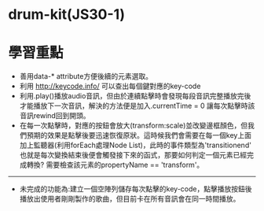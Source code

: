 # drum-kit(JS30-1)
# 學習重點
+ 善用data-* attribute方便後續的元素選取。
+ 利用 http://keycode.info/ 可以查出每個鍵對應的key-code
+ 利用.play()播放audio音訊，但由於連續點擊時會發現每段音訊完整播放完後才能播放下一次音訊，解決的方法便是加入.currentTime = 0 讓每次點擊時該音訊rewind回到開頭。
+ 在每一次點擊時，對應的按鈕會放大(transform:scale)並改變邊框顏色，但我們預期的效果是點擊後要迅速恢復原狀。這時候我們會需要在每一個key上面加上監聽器(利用forEach處理Node List)，此時的事件類型為'transitionend' 也就是每次變換結束後便會觸發接下來的函式，那要如何判定一個元素已經完成轉換? 需要檢查該元素的propertyName == 'transform'。
***
+ 未完成的功能為:建立一個空陣列儲存每次點擊的key-code，點擊播放按鈕後播放出使用者剛剛製作的歌曲，但目前卡在所有音訊會在同一時間播放。
